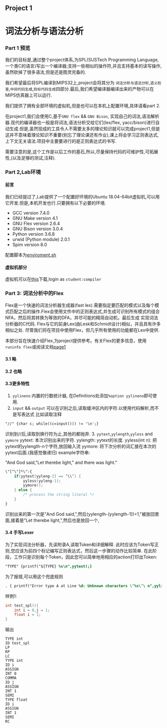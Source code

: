 <!--
 * @Github: https://github.com/Certseeds/CS323_Compilers_2020F
 * @Organization: SUSTech
 * @Author: nanoseeds
 * @Date: 2020-09-17 11:48:24
 * @LastEditors: nanoseeds
 * @LastEditTime: 2020-09-19 17:47:37
 * @License: CC-BY-NC-SA_V4_0 or any later version 
 -->
## Project 1
# 词法分析与语法分析

### Part 1 预览
我们的目标是,通过整个project体系,为SPL(SUSTech Programming Language,一个类C的语言)写出一个编译器;支持一些相似的操作符,并且支持基本的读写操作,虽然砍掉了很多语法,但是还是图灵完备的.

我们希望最后将SPL编译到MIPS32上,project会将其分为 `词法分析与语法分析`,`语义检查`,`中间代码生成`,`目标代码生成`四部分.最后,我们希望编译器编译出来的产物可以在MIPS仿真器上可以运行.

我们提供了拥有全部环境的虚拟机,但是也可以在本机上配置环境,具体请看part 2.

在project1,我们会使用C,基于`GNU flex` && `GNU Bison`, 实现自己的词法,语法解析器.现代的编译器也一般是将词法,语法分析交给它们(lex/flex, yacc/bison)进行自动生成.但是,虽然现成的工具令人不需要太多的理论知识就可以完成project1,但是这并不意味着理论知识不重要(别忘了理论课还有作业),课上将会学习正则表达式,上下文无关语法.项目中主要要进行的是正则表达式的书写.

需要注意的是,这个工作是以后工作的基石,所以,尽量保持代码的可维护性,可拓展性,(以及足够的测试,注释).

### Part 2,Lab环境

#### 前言
我们已经提过了,Lab提供了一个配置好环境的Ubuntu 18.04-64bit虚拟机,可以用它开发.但是,本机开发也行.只要拥有以下必要的环境.
+ GCC version 7.4.0
+ GNU Make version 4.1
+ GNU Flex version 2.6.4
+ GNU Bison version 3.0.4
+ Python version 3.6.8
+ urwid (Python module) 2.0.1
+ Spim version 8.0

配置脚本为[enviroment.sh](./enviorment.sh)

#### 虚拟机部分
虚拟机可以在[this](http://10.20.38.233:2333/course/CS323_Compilers_2020F/)下载,login as `student:compiler`

### Part 3: 词法分析中的Flex
Flex是一个快速的词法分析器生成器(fast lex).需要指定要匹配的模式以及每个模式匹配之后的操作.Flex会使用文件中的正则表达式,并生成可识别所有模式的组合NFA，然后将其转换为等效的DFA，并尽可能的精简自动机，最后生成 实现词法分析器的C代码. Flex与它的前身Lex(由Lesk和Schmidt设计)相似，并且具有许多相似之处. 尽管我们将在项目中使用Flex，但几乎所有使用的功能都在Lex中提供.

本部分旨在快速介绍Flex,为project提供参考。有关Flex的更多信息，使用`runinfo flex`或阅读文档[page1](https://www.epaperpress.com/lexandyacc/download/flex.pdf) 

#### 3.1 略

#### 3.2 也略

#### 3.3更多特性
1. `yylineno`
内置的行数统计器,
在Definitions处添加`%option yylineno`即可使用.
2. `input` && `output`
可以在识别之后,读取缓冲区内的字符.以使用代码解析,而不是写表达式
比如读取注释
``` flex
"//" {char c; while((c=input())) != '\n';}
```
识别到//后,读取到换行符为止,其他的都抛弃.
3. `yytext`,`yylength`,`yyless` and `yymore`
yytext: 本次识别出来的字符.
yylength: yytext的长度.
yyless(int n): 把yytext的yylength-n个字符,放回输入流
yymore: 将下次分析的词汇接在本次的yytext后面.(我感觉像递归)
example字符串:

"And God said,\"Let therebe light,\" and there was light."

``` flex
\"[^\"]*\":{
    if(yytext[yyleng-2] == ’\\’) {
        yyless(yyleng-1);
        yymore();
    } else {
        /* process the string literal */
    }
}
```
识别出来的第一次是"And God said,\",然后(yylength-(yylength-1))=1,"被放回里面,接着是"Let therebe light,\",然后也是放回一个,

#### 3.4 手写Lexer
为了实现词法分析器，先读附录A,读取Token和详细解释. 此时应该为Token写正则,您应该为前四个标记编写正则表达式，然后这一步骤的动作比较简单. 在此阶段，工作只是识别每个Token，因此您可以简单地用相应的action打印出Token:

``` flex
"TYPE" {printf("${TYPE} %s\n",yytext);}
```

为了报错,可以用这个兜底规则

``` flex
. { printf("Error type A at Line %d: Unknown characters \’%s\’\ n",yylineno, yytext); }
```

样例1:
``` c
int test_spl(){
    int i = 0,j = 1;
    float i = 1;
}
```
输出
``` 
TYPE int
ID test_spl
LP
RP
LC
TYPE int
ID i
ASSIGN
INT 0
COMMA
ID j
ASSIGN
INT 1
SEMI
TYPE float
ID i
ASSIGN
INT 1
SEMI
RC
```